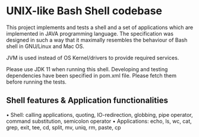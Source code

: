 # UNIX-like Bash Shell codebase

This project implements and tests a shell and a set of applications which are implemented in JAVA programming language.
The specification was designed in such a way that it maximally resembles the behaviour of Bash shell in GNU/Linux and Mac OS.

JVM is used instead of OS Kernel/drivers to provide required services. 

Please use JDK 11 when running this shell. 
Developing and testing dependencies have been specified in pom.xml file. Please fetch them before running the tests.

## Shell features & Application functionalities

• Shell: calling applications, quoting, IO-redirection, globbing, pipe operator, command substitution, semicolon operator
• Applications: echo, ls, wc, cat, grep, exit, tee, cd, split, mv, uniq, rm, paste, cp